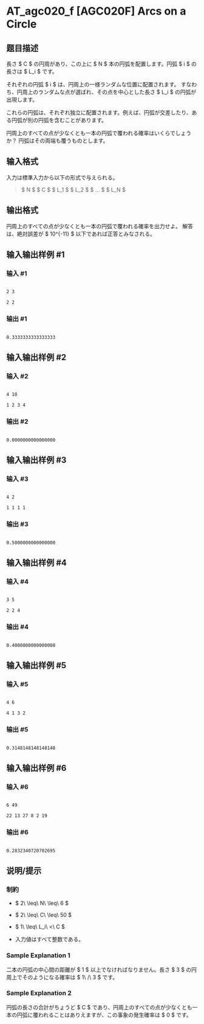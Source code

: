 # AT_agc020_f [AGC020F] Arcs on a Circle

## 题目描述

[problemUrl]: https://atcoder.jp/contests/agc020/tasks/agc020_f

長さ $ C $ の円周があり、この上に $ N $ 本の円弧を配置します。円弧 $ i $ の長さは $ L_i $ です。

それぞれの円弧 $ i $ は、円周上の一様ランダムな位置に配置されます。 すなわち、円周上のランダムな点が選ばれ、その点を中心とした長さ $ L_i $ の円弧が出現します。

これらの円弧は、それぞれ独立に配置されます。例えば、円弧が交差したり、ある円弧が別の円弧を含むことがあります。

円周上のすべての点が少なくとも一本の円弧で覆われる確率はいくらでしょうか？ 円弧はその両端も覆うものとします。

## 输入格式

入力は標準入力から以下の形式で与えられる。

> $ N $ $ C $ $ L_1 $ $ L_2 $ $ ... $ $ L_N $

## 输出格式

円周上のすべての点が少なくとも一本の円弧で覆われる確率を出力せよ。 解答は、絶対誤差が $ 10^{-11} $ 以下であれば正答とみなされる。

## 输入输出样例 #1

### 输入 #1

```
2 3
2 2
```

### 输出 #1

```
0.3333333333333333
```

## 输入输出样例 #2

### 输入 #2

```
4 10
1 2 3 4
```

### 输出 #2

```
0.0000000000000000
```

## 输入输出样例 #3

### 输入 #3

```
4 2
1 1 1 1
```

### 输出 #3

```
0.5000000000000000
```

## 输入输出样例 #4

### 输入 #4

```
3 5
2 2 4
```

### 输出 #4

```
0.4000000000000000
```

## 输入输出样例 #5

### 输入 #5

```
4 6
4 1 3 2
```

### 输出 #5

```
0.3148148148148148
```

## 输入输出样例 #6

### 输入 #6

```
6 49
22 13 27 8 2 19
```

### 输出 #6

```
0.2832340720702695
```

## 说明/提示

### 制約

- $ 2\ \leq\ N\ \leq\ 6 $
- $ 2\ \leq\ C\ \leq\ 50 $
- $ 1\ \leq\ L_i\ <\ C $
- 入力値はすべて整数である。

### Sample Explanation 1

二本の円弧の中心間の距離が $ 1 $ 以上でなければなりません。長さ $ 3 $ の円周上でそのようになる確率は $ 1\ /\ 3 $ です。

### Sample Explanation 2

円弧の長さの合計がちょうど $ C $ であり、円周上のすべての点が少なくとも一本の円弧に覆われることはありえますが、この事象の発生確率は $ 0 $ です。